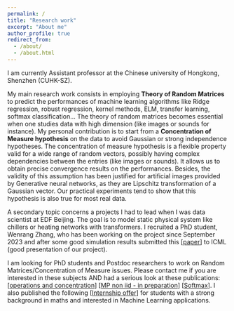 ```yaml
---
permalink: /
title: "Research work"
excerpt: "About me"
author_profile: true
redirect_from: 
  - /about/
  - /about.html
---
```


I am currently Assistant professor at the Chinese university of Hongkong, Shenzhen (CUHK-SZ). 

My main research work consists in employing <strong>Theory of Random Matrices</strong> to predict the performances of machine learning algorithms like Ridge regression, robust regression, kernel methods, ELM, transfer learning, softmax classification... The theory of random matrices becomes essential when one studies data with high dimension (like images or sounds for instance). My personal contribution is to start from a <strong>Concentration of Measure hypothesis</strong> on the data to avoid Gaussian or strong independence hypotheses. The concentration of measure hypothesis is a flexible property valid for a wide range of random vectors, possibly having complex dependencies between the entries (like images or sounds). It allows us to obtain precise convergence results on the performances. Besides, the validity of this assumption has been justified for artificial images provided by Generative neural networks, as they are Lipschitz transformation of a Gaussian vector. Our practical experiments tend to show that this hypothesis is also true for most real data.

A secondary topic concerns a projects I had to lead when I was data scientist at EDF Beijing. The goal is to model static physical system like chillers or heating networks with transformers. I recruited a PhD student, Wenrang Zhang, who has been working on the project since September 2023 and after some good simulation results submitted this [[paper](https://cosmital.github.io/files/10561_Transformer_based_modula_2.pdf)] to ICML (good presentation of our project).

I am looking for PhD students and Postdoc researchers to work on Random Matrices/Concentration of Measure issues. Please contact me if you are interested in these subjects AND had a serious look at these publications: [[operations and concentration](https://arxiv.org/pdf/2402.08206)] [[MP non iid - in preparation](https://cosmital.github.io/files/main_final12.pdf)]  [[Softmax](https://cosmital.github.io/files/rmt4softmax.pdf)]. I also published the following [[Internship offer]((https://cosmital.github.io/files/intership_louart_empirical_risk(1).pdf))] for students with a strong background in maths and interested in Machine Learning applications.  
